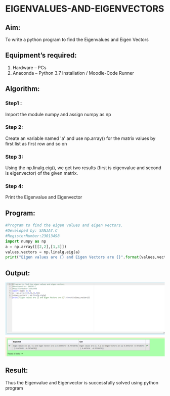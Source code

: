 # EIGENVALUES-AND-EIGENVECTORS
## Aim:
To write a python program to find the Eigenvalues and Eigen Vectors
## Equipment’s required:
1. 	Hardware – PCs
2. 	Anaconda – Python 3.7 Installation / Moodle-Code Runner
## Algorithm:
### Step1 : 
Import the module numpy and assign numpy as np
### Step 2:
Create an variable named 'a' and use np.array() for the matrix values by first list as first row and so
on
### Step 3: 
Using the np.linalg.eig(),  we get two results (first is eigenvalue and second is eigenvector) of the given matrix.
### Step 4: 
Print the Eigenvalue and Eigenvector
## Program:
```py
#Program to find the eigen values and eigen vectors.
#Developed by: SANJAY.C
#RegisterNumber:23013498
import numpy as np
a = np.array([[2,2],[1,3]])
values,vectors = np.linalg.eig(a)
print("Eigen values are {} and Eigen Vectors are {}".format(values,vectors))
```
## Output:
![](./EXP04.png)
## Result:
Thus the Eigenvalue and Eigenvector is successfully solved using python program
